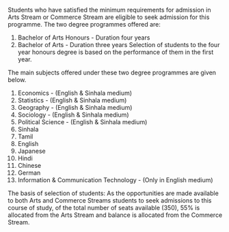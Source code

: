 Students who have satisfied the minimum requirements for admission in Arts Stream or Commerce
Stream are eligible to seek admission for this programme. The two degree programmes offered
are:
1.	 Bachelor of Arts Honours - Duration four years
2.	 Bachelor of Arts - Duration three years
Selection of students to the four year honours degree is based on the performance of them in the
first year.

The main subjects offered under these two degree programmes are given below.
1. Economics - (English & Sinhala medium)
2. Statistics - (English & Sinhala medium)
3. Geography - (English & Sinhala medium)
4. Sociology - (English & Sinhala medium)
5. Political Science - (English & Sinhala medium)
6. Sinhala
7.	 Tamil
8. English
9. Japanese
10.	Hindi
11. Chinese
12. German
13. Information & Communication Technology - (Only in English medium)


The basis of selection of students:
As the opportunities are made available to both Arts and Commerce Streams students to seek
admissions to this course of study, of the total number of seats available (350), 55% is allocated
from the Arts Stream and balance is allocated from the Commerce Stream.
